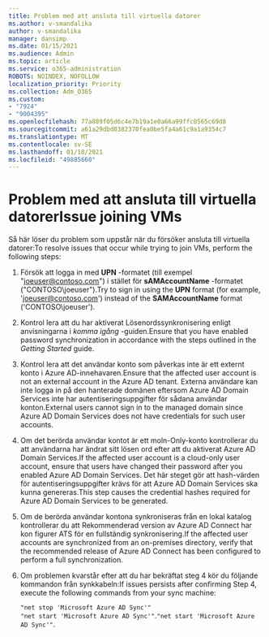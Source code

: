 ```yaml
---
title: Problem med att ansluta till virtuella datorer
ms.author: v-smandalika
author: v-smandalika
manager: dansimp
ms.date: 01/15/2021
ms.audience: Admin
ms.topic: article
ms.service: o365-administration
ROBOTS: NOINDEX, NOFOLLOW
localization_priority: Priority
ms.collection: Adm_O365
ms.custom:
- "7924"
- "9004395"
ms.openlocfilehash: 77a889f05d6c4e7b19a1e0a66a99ffc0565c69d8
ms.sourcegitcommit: a61a29dbd0382370fea0be5fa4a61c9a1a9354c7
ms.translationtype: MT
ms.contentlocale: sv-SE
ms.lasthandoff: 01/18/2021
ms.locfileid: "49885660"
---
```

# <a name="issue-joining-vms"></a><span data-ttu-id="cc4ad-102">Problem med att ansluta till virtuella datorer</span><span class="sxs-lookup"><span data-stu-id="cc4ad-102">Issue joining VMs</span></span>

<span data-ttu-id="cc4ad-103">Så här löser du problem som uppstår när du försöker ansluta till virtuella datorer:</span><span class="sxs-lookup"><span data-stu-id="cc4ad-103">To resolve issues that occur while trying to join VMs, perform the following steps:</span></span>

1. <span data-ttu-id="cc4ad-104">Försök att logga in med **UPN** -formatet (till exempel "joeuser@contoso.com") i stället för **sAMAccountName** -formatet ("CONTOSO\joeuser").</span><span class="sxs-lookup"><span data-stu-id="cc4ad-104">Try to sign in using the **UPN** format (for example, 'joeuser@contoso.com') instead of the **SAMAccountName** format ('CONTOSO\joeuser').</span></span>
2. <span data-ttu-id="cc4ad-105">Kontrol lera att du har aktiverat Lösenordssynkronisering enligt anvisningarna i *komma igång* -guiden.</span><span class="sxs-lookup"><span data-stu-id="cc4ad-105">Ensure that you have enabled password synchronization in accordance with the steps outlined in the *Getting Started* guide.</span></span>
3. <span data-ttu-id="cc4ad-106">Kontrol lera att det användar konto som påverkas inte är ett externt konto i Azure AD-innehavaren.</span><span class="sxs-lookup"><span data-stu-id="cc4ad-106">Ensure that the affected user account is not an external account in the Azure AD tenant.</span></span> <span data-ttu-id="cc4ad-107">Externa användare kan inte logga in på den hanterade domänen eftersom Azure AD Domain Services inte har autentiseringsuppgifter för sådana användar konton.</span><span class="sxs-lookup"><span data-stu-id="cc4ad-107">External users cannot sign in to the managed domain since Azure AD Domain Services does not have credentials for such user accounts.</span></span>
4. <span data-ttu-id="cc4ad-108">Om det berörda användar kontot är ett moln-Only-konto kontrollerar du att användarna har ändrat sitt lösen ord efter att du aktiverat Azure AD Domain Services.</span><span class="sxs-lookup"><span data-stu-id="cc4ad-108">If the affected user account is a cloud-only user account, ensure that users have changed their password after you enabled Azure AD Domain Services.</span></span> <span data-ttu-id="cc4ad-109">Det här steget gör att hash-värden för autentiseringsuppgifter krävs för att Azure AD Domain Services ska kunna genereras.</span><span class="sxs-lookup"><span data-stu-id="cc4ad-109">This step causes the credential hashes required for Azure AD Domain Services to be generated.</span></span>
5. <span data-ttu-id="cc4ad-110">Om de berörda användar kontona synkroniseras från en lokal katalog kontrollerar du att Rekommenderad version av Azure AD Connect har kon figurer ATS för en fullständig synkronisering.</span><span class="sxs-lookup"><span data-stu-id="cc4ad-110">If the affected user accounts are synchronized from an on-premises directory, verify that the recommended release of Azure AD Connect has been configured to perform a full synchronization.</span></span>
6. <span data-ttu-id="cc4ad-111">Om problemen kvarstår efter att du har bekräftat steg 4 kör du följande kommandon från synkkabeln:</span><span class="sxs-lookup"><span data-stu-id="cc4ad-111">If issues persists after confirming Step 4, execute the following commands from your sync machine:</span></span>
 
     `"net stop 'Microsoft Azure AD Sync'"`  
     <span data-ttu-id="cc4ad-112">`"net start 'Microsoft Azure AD Sync'"`.</span><span class="sxs-lookup"><span data-stu-id="cc4ad-112">`"net start 'Microsoft Azure AD Sync'"`.</span></span>